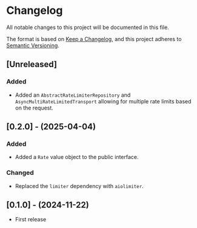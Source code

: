 # Changelog

All notable changes to this project will be documented in this file.

The format is based on [Keep a Changelog](https://keepachangelog.com/en/1.0.0/),
and this project adheres to [Semantic Versioning](https://semver.org/spec/v2.0.0.html).

## [Unreleased]

### Added

- Added an `AbstractRateLimiterRepository` and `AsyncMultiRateLimitedTransport` allowing
  for multiple rate limits based on the request.

## [0.2.0] - (2025-04-04)

### Added

- Added a `Rate` value object to the public interface.

### Changed

- Replaced the `limiter` dependency with `aiolimiter`.

## [0.1.0] - (2024-11-22)

- First release
